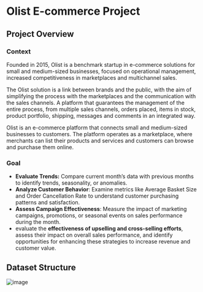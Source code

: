 # Olist E-commerce Project

## Project Overview

### Context

Founded in 2015, Olist is a benchmark startup in e-commerce solutions for small and medium-sized businesses, focused on operational management, increased competitiveness in marketplaces and multichannel sales.

The Olist solution is a link between brands and the public, with the aim of simplifying the process with the marketplaces and the communication with the sales channels. A platform that guarantees the management of the entire process, from multiple sales channels, orders placed, items in stock, product portfolio, shipping, messages and comments in an integrated way.

Olist is an e-commerce platform that connects small and medium-sized businesses to customers. The platform operates as a marketplace, where merchants can list their products and services and customers can browse and purchase them online.

### Goal

- **Evaluate Trends:** Compare current month’s data with previous months to identify trends, seasonality, or anomalies.
- **Analyze Customer Behavior**: Examine metrics like Average Basket Size and Order Cancellation Rate to understand customer purchasing patterns and satisfaction.
- **Assess Campaign Effectiveness**: Measure the impact of marketing campaigns, promotions, or seasonal events on sales performance during the month.
- evaluate the **effectiveness of upselling and cross-selling efforts**, assess their impact on overall sales performance, and identify opportunities for enhancing these strategies to increase revenue and customer value.


## Dataset Structure
![image](https://github.com/user-attachments/assets/d039c97b-e8d2-46a8-b4ca-0bad412f58bc)

